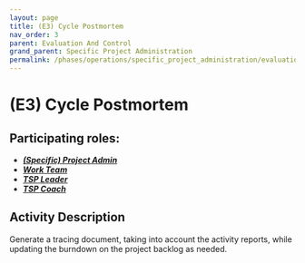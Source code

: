 ```yaml
---
layout: page
title: (E3) Cycle Postmortem
nav_order: 3
parent: Evaluation And Control
grand_parent: Specific Project Administration
permalink: /phases/operations/specific_project_administration/evaluation_and_control/e3/
---
```


# (E3) Cycle Postmortem

## Participating roles:
* <a href="/roles/">_**(Specific) Project Admin**_</a>
* <a href="/roles/">_**Work Team**_</a>
* <a href="/roles/">_**TSP Leader**_</a>
* <a href="/roles/">_**TSP Coach**_</a>

## Activity Description
Generate a tracing document, taking into account the activity reports, while updating the burndown on the project backlog as needed.